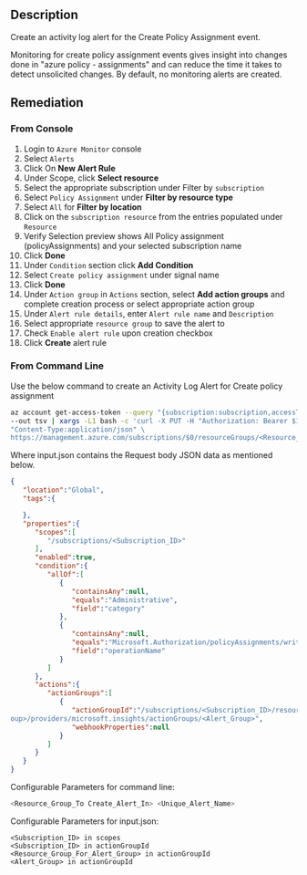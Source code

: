 ## Description

Create an activity log alert for the Create Policy Assignment event.

Monitoring for create policy assignment events gives insight into changes done in "azure policy - assignments" and can reduce the time it takes to detect unsolicited changes. By default, no monitoring alerts are created.

## Remediation

### From Console

1. Login to `Azure Monitor` console
2. Select `Alerts`
3. Click On **New Alert Rule**
4. Under Scope, click **Select resource**
5. Select the appropriate subscription under Filter by `subscription`
6. Select `Policy Assignment` under **Filter by resource type**
7. Select `All` for **Filter by location**
8. Click on the `subscription resource` from the entries populated under `Resource`
9. Verify Selection preview shows All Policy assignment (policyAssignments) and your selected subscription name
10. Click **Done**
11. Under `Condition` section click **Add Condition**
12. Select `Create policy assignment` under signal name
13. Click **Done**
14. Under `Action group` in `Actions` section, select **Add action groups** and complete creation process or select appropriate action group
15. Under `Alert rule details`, enter `Alert rule name` and `Description`
16. Select appropriate `resource group` to save the alert to
17. Check `Enable alert rule` upon creation checkbox
18. Click **Create** alert rule

### From Command Line

Use the below command to create an Activity Log Alert for Create policy assignment

```bash
az account get-access-token --query "{subscription:subscription,accessToken:accessToken}" \
--out tsv | xargs -L1 bash -c 'curl -X PUT -H "Authorization: Bearer $1" -H \
"Content-Type:application/json" \
https://management.azure.com/subscriptions/$0/resourceGroups/<Resource_Group_ToCreate_Alert_In>/providers/microsoft.insights/activityLogAlerts/<Unique_Alert_Name>?api-version=2017-04-01 -d@"input.json"'
```
Where input.json contains the Request body JSON data as mentioned below.

```json
{
   "location":"Global",
   "tags":{

   },
   "properties":{
      "scopes":[
         "/subscriptions/<Subscription_ID>"
      ],
      "enabled":true,
      "condition":{
         "allOf":[
            {
               "containsAny":null,
               "equals":"Administrative",
               "field":"category"
            },
            {
               "containsAny":null,
               "equals":"Microsoft.Authorization/policyAssignments/write",
               "field":"operationName"
            }
         ]
      },
      "actions":{
         "actionGroups":[
            {
               "actionGroupId":"/subscriptions/<Subscription_ID>/resourceGroups/<Resource_Group_For_Alert_Gr
oup>/providers/microsoft.insights/actionGroups/<Alert_Group>",
               "webhookProperties":null
            }
         ]
      }
   }
}
```

Configurable Parameters for command line:

```bash
<Resource_Group_To Create_Alert_In> <Unique_Alert_Name>
```

Configurable Parameters for input.json:

```
<Subscription_ID> in scopes
<Subscription_ID> in actionGroupId
<Resource_Group_For_Alert_Group> in actionGroupId
<Alert_Group> in actionGroupId
```

